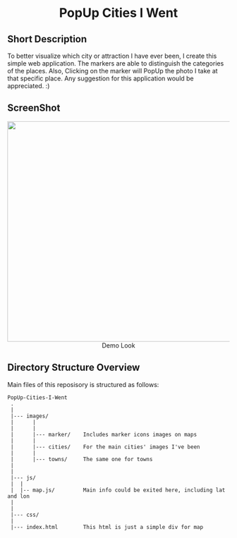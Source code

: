 <h1 align="center">PopUp Cities I Went</h1>

## Short Description
To better visualize which city or attraction I have ever been, I create this simple web application. The markers are able to distinguish the categories of the places. Also, Clicking on the marker will PopUp the photo I take at that specific place. Any suggestion for this application would be appreciated. :)

## ScreenShot
<p align="center">
    <img src="images/docs/screenshot.jpg" id="img-demo" width="850" height="500"/>
    <span style>Demo Look</span>
</p>

Directory Structure Overview
---------------
Main files of this reposisory is structured as follows:

    PopUp-Cities-I-Went
     .
     |
     |--- images/         
     |      |
     |      |
     |      |--- marker/    Includes marker icons images on maps
     |      |
     |      |--- cities/    For the main cities' images I've been    
     |		|
     |		|--- towns/     The same one for towns
     |
     |
     |--- js/
     |	|
     |	|-- map.js/         Main info could be exited here, including lat and lon
     |
     |
     |--- css/
     |
     |--- index.html        This html is just a simple div for map